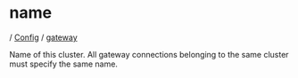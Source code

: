# name

/ [Config](../../index.md) / [gateway](../index.md) 

Name of this cluster. All gateway connections belonging to the
same cluster must specify the same name.

